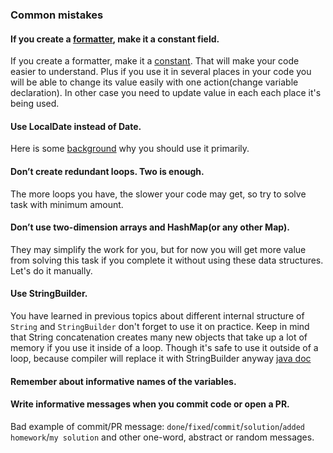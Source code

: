 ### Common mistakes

#### If you create a [formatter](https://docs.oracle.com/javase/tutorial/datetime/iso/format.html), make it a constant field.
If you create a formatter, make it a [constant](https://mate-academy.github.io/style-guides/java/java.html#s5.2.4-constant-names).
That will make your code easier to understand. Plus if you use it in several places in your code 
you will be able to change its value easily with one action(change variable declaration). In other case you need to update
value in each each place it's being used.

#### Use LocalDate instead of Date.
Here is some [background](https://www.baeldung.com/migrating-to-java-8-date-time-api) why you should use it primarily.

#### Don’t create redundant loops. Two is enough.
The more loops you have, the slower your code may get, so try to solve task with minimum amount.

#### Don’t use two-dimension arrays and HashMap(or any other Map).
They may simplify the work for you, but for now you will get more value from solving this task if you complete it 
without using these data structures. Let's do it manually.

#### Use StringBuilder.
You have learned in previous topics about different internal structure of `String` and `StringBuilder` don't forget to use it 
on practice. Keep in mind that String concatenation creates many new objects that take up a lot of memory if you use it inside 
of a loop. Though it's safe to use it outside of a loop, because compiler will replace it with StringBuilder anyway  [java doc](https://docs.oracle.com/javase/7/docs/api/java/lang/String.html)

#### Remember about informative names of the variables.

#### Write informative messages when you commit code or open a PR.
         
Bad example of commit/PR message: `done`/`fixed`/`commit`/`solution`/`added homework`/`my solution` and other one-word, abstract or random messages. 
